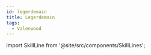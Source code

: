 ```yaml
---
id: legerdemain
title: Legerdemain
tags:
  - Valenwood
---
```

import SkillLine from '@site/src/components/SkillLines';

